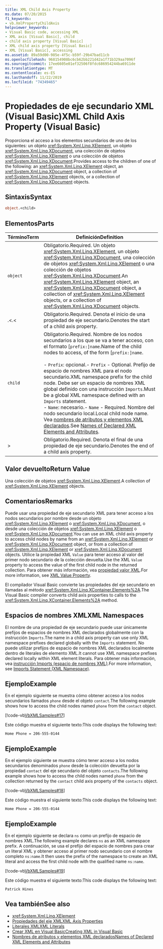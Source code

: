 ```yaml
---
title: XML Child Axis Property
ms.date: 07/20/2015
f1_keywords:
- vb.XmlPropertyChildAxis
helpviewer_keywords:
- Visual Basic code, accessing XML
- XML axis [Visual Basic], child
- child axis property [Visual Basic]
- XML child axis property [Visual Basic]
- XML [Visual Basic], accessing
ms.assetid: 89a59d00-985e-4f5c-b59f-29b47bad11cb
ms.openlocfilehash: 968154908bc6cb62bb221d42a1f71b329aa7096f
ms.sourcegitcommit: 17ee6605e01ef32506f8fdc686954244ba6911de
ms.translationtype: MT
ms.contentlocale: es-ES
ms.lasthandoff: 11/22/2019
ms.locfileid: "74349465"
---
```

# <a name="xml-child-axis-property-visual-basic"></a><span data-ttu-id="ec50a-102">Propiedades de eje secundario XML (Visual Basic)</span><span class="sxs-lookup"><span data-stu-id="ec50a-102">XML Child Axis Property (Visual Basic)</span></span>
<span data-ttu-id="ec50a-103">Proporciona el acceso a los elementos secundarios de uno de los siguientes: un objeto <xref:System.Xml.Linq.XElement>, un objeto <xref:System.Xml.Linq.XDocument>, una colección de objetos <xref:System.Xml.Linq.XElement> o una colección de objetos <xref:System.Xml.Linq.XDocument>.</span><span class="sxs-lookup"><span data-stu-id="ec50a-103">Provides access to the children of one of the following: an <xref:System.Xml.Linq.XElement> object, an <xref:System.Xml.Linq.XDocument> object, a collection of <xref:System.Xml.Linq.XElement> objects, or a collection of <xref:System.Xml.Linq.XDocument> objects.</span></span>  
  
## <a name="syntax"></a><span data-ttu-id="ec50a-104">Sintaxis</span><span class="sxs-lookup"><span data-stu-id="ec50a-104">Syntax</span></span>  
  
```vb  
object.<child>  
```  
  
## <a name="parts"></a><span data-ttu-id="ec50a-105">Elementos</span><span class="sxs-lookup"><span data-stu-id="ec50a-105">Parts</span></span>  
  
|<span data-ttu-id="ec50a-106">Término</span><span class="sxs-lookup"><span data-stu-id="ec50a-106">Term</span></span>|<span data-ttu-id="ec50a-107">Definición</span><span class="sxs-lookup"><span data-stu-id="ec50a-107">Definition</span></span>|  
|---|---|  
|`object`|<span data-ttu-id="ec50a-108">Obligatorio.</span><span class="sxs-lookup"><span data-stu-id="ec50a-108">Required.</span></span> <span data-ttu-id="ec50a-109">Un objeto <xref:System.Xml.Linq.XElement>, un objeto <xref:System.Xml.Linq.XDocument>, una colección de objetos <xref:System.Xml.Linq.XElement> o una colección de objetos <xref:System.Xml.Linq.XDocument>.</span><span class="sxs-lookup"><span data-stu-id="ec50a-109">An <xref:System.Xml.Linq.XElement> object, an <xref:System.Xml.Linq.XDocument> object, a collection of <xref:System.Xml.Linq.XElement> objects, or a collection of <xref:System.Xml.Linq.XDocument> objects.</span></span>|  
|<span data-ttu-id="ec50a-110">.<</span><span class="sxs-lookup"><span data-stu-id="ec50a-110">.<</span></span>|<span data-ttu-id="ec50a-111">Obligatorio.</span><span class="sxs-lookup"><span data-stu-id="ec50a-111">Required.</span></span> <span data-ttu-id="ec50a-112">Denota el inicio de una propiedad de eje secundario.</span><span class="sxs-lookup"><span data-stu-id="ec50a-112">Denotes the start of a child axis property.</span></span>|  
|`child`|<span data-ttu-id="ec50a-113">Obligatorio.</span><span class="sxs-lookup"><span data-stu-id="ec50a-113">Required.</span></span> <span data-ttu-id="ec50a-114">Nombre de los nodos secundarios a los que se va a tener acceso, con el formato [`prefix:]name`.</span><span class="sxs-lookup"><span data-stu-id="ec50a-114">Name of the child nodes to access, of the form [`prefix:]name`.</span></span><br /><br /> <span data-ttu-id="ec50a-115">-   `Prefix`: opcional.</span><span class="sxs-lookup"><span data-stu-id="ec50a-115">-   `Prefix` - Optional.</span></span> <span data-ttu-id="ec50a-116">Prefijo de espacio de nombres XML para el nodo secundario.</span><span class="sxs-lookup"><span data-stu-id="ec50a-116">XML namespace prefix for the child node.</span></span> <span data-ttu-id="ec50a-117">Debe ser un espacio de nombres XML global definido con una instrucción `Imports`.</span><span class="sxs-lookup"><span data-stu-id="ec50a-117">Must be a global XML namespace defined with an `Imports` statement.</span></span><br /><span data-ttu-id="ec50a-118">-   `Name`: necesario.</span><span class="sxs-lookup"><span data-stu-id="ec50a-118">-   `Name` - Required.</span></span> <span data-ttu-id="ec50a-119">Nombre del nodo secundario local.</span><span class="sxs-lookup"><span data-stu-id="ec50a-119">Local child node name.</span></span> <span data-ttu-id="ec50a-120">Vea [nombres de atributos y elementos XML declarados](../../../visual-basic/programming-guide/language-features/xml/names-of-declared-xml-elements-and-attributes.md).</span><span class="sxs-lookup"><span data-stu-id="ec50a-120">See [Names of Declared XML Elements and Attributes](../../../visual-basic/programming-guide/language-features/xml/names-of-declared-xml-elements-and-attributes.md).</span></span>|  
|>|<span data-ttu-id="ec50a-121">Obligatorio.</span><span class="sxs-lookup"><span data-stu-id="ec50a-121">Required.</span></span> <span data-ttu-id="ec50a-122">Denota el final de una propiedad de eje secundario.</span><span class="sxs-lookup"><span data-stu-id="ec50a-122">Denotes the end of a child axis property.</span></span>|  
  
## <a name="return-value"></a><span data-ttu-id="ec50a-123">Valor devuelto</span><span class="sxs-lookup"><span data-stu-id="ec50a-123">Return Value</span></span>  
 <span data-ttu-id="ec50a-124">Una colección de objetos <xref:System.Xml.Linq.XElement>.</span><span class="sxs-lookup"><span data-stu-id="ec50a-124">A collection of <xref:System.Xml.Linq.XElement> objects.</span></span>  
  
## <a name="remarks"></a><span data-ttu-id="ec50a-125">Comentarios</span><span class="sxs-lookup"><span data-stu-id="ec50a-125">Remarks</span></span>  
 <span data-ttu-id="ec50a-126">Puede usar una propiedad de eje secundario XML para tener acceso a los nodos secundarios por nombre desde un objeto <xref:System.Xml.Linq.XElement> o <xref:System.Xml.Linq.XDocument>, o desde una colección de objetos <xref:System.Xml.Linq.XElement> o <xref:System.Xml.Linq.XDocument>.</span><span class="sxs-lookup"><span data-stu-id="ec50a-126">You can use an XML child axis property to access child nodes by name from an <xref:System.Xml.Linq.XElement> or <xref:System.Xml.Linq.XDocument> object, or from a collection of <xref:System.Xml.Linq.XElement> or <xref:System.Xml.Linq.XDocument> objects.</span></span> <span data-ttu-id="ec50a-127">Utilice la propiedad XML `Value` para tener acceso al valor del primer nodo secundario de la colección devuelta.</span><span class="sxs-lookup"><span data-stu-id="ec50a-127">Use the XML `Value` property to access the value of the first child node in the returned collection.</span></span> <span data-ttu-id="ec50a-128">Para obtener más información, vea [propiedad valor XML](../../../visual-basic/language-reference/xml-axis/xml-value-property.md).</span><span class="sxs-lookup"><span data-stu-id="ec50a-128">For more information, see [XML Value Property](../../../visual-basic/language-reference/xml-axis/xml-value-property.md).</span></span>  
  
 <span data-ttu-id="ec50a-129">El compilador Visual Basic convierte las propiedades del eje secundario en llamadas al método <xref:System.Xml.Linq.XContainer.Elements%2A>.</span><span class="sxs-lookup"><span data-stu-id="ec50a-129">The Visual Basic compiler converts child axis properties to calls to the <xref:System.Xml.Linq.XContainer.Elements%2A> method.</span></span>  
  
## <a name="xml-namespaces"></a><span data-ttu-id="ec50a-130">Espacios de nombres XML</span><span class="sxs-lookup"><span data-stu-id="ec50a-130">XML Namespaces</span></span>  
 <span data-ttu-id="ec50a-131">El nombre de una propiedad de eje secundario puede usar únicamente prefijos de espacios de nombres XML declarados globalmente con la instrucción `Imports`.</span><span class="sxs-lookup"><span data-stu-id="ec50a-131">The name in a child axis property can use only XML namespace prefixes declared globally with the `Imports` statement.</span></span> <span data-ttu-id="ec50a-132">No puede utilizar prefijos de espacio de nombres XML declarados localmente dentro de literales de elemento XML.</span><span class="sxs-lookup"><span data-stu-id="ec50a-132">It cannot use XML namespace prefixes declared locally within XML element literals.</span></span> <span data-ttu-id="ec50a-133">Para obtener más información, vea [instrucción Imports (espacio de nombres XML)](../../../visual-basic/language-reference/statements/imports-statement-xml-namespace.md).</span><span class="sxs-lookup"><span data-stu-id="ec50a-133">For more information, see [Imports Statement (XML Namespace)](../../../visual-basic/language-reference/statements/imports-statement-xml-namespace.md).</span></span>  
  
## <a name="example"></a><span data-ttu-id="ec50a-134">Ejemplo</span><span class="sxs-lookup"><span data-stu-id="ec50a-134">Example</span></span>  
 <span data-ttu-id="ec50a-135">En el ejemplo siguiente se muestra cómo obtener acceso a los nodos secundarios llamados `phone` desde el objeto `contact`.</span><span class="sxs-lookup"><span data-stu-id="ec50a-135">The following example shows how to access the child nodes named `phone` from the `contact` object.</span></span>  
  
 [!code-vb[VbXMLSamples#17](~/samples/snippets/visualbasic/VS_Snippets_VBCSharp/VbXMLSamples/VB/XMLSamples7.vb#17)]  
  
 <span data-ttu-id="ec50a-136">Este código muestra el siguiente texto:</span><span class="sxs-lookup"><span data-stu-id="ec50a-136">This code displays the following text:</span></span>  
  
 `Home Phone = 206-555-0144`  
  
## <a name="example"></a><span data-ttu-id="ec50a-137">Ejemplo</span><span class="sxs-lookup"><span data-stu-id="ec50a-137">Example</span></span>  
 <span data-ttu-id="ec50a-138">En el ejemplo siguiente se muestra cómo tener acceso a los nodos secundarios denominados `phone` desde la colección devuelta por la propiedad `contact` del eje secundario del objeto `contacts`.</span><span class="sxs-lookup"><span data-stu-id="ec50a-138">The following example shows how to access the child nodes named `phone` from the collection returned by the `contact` child axis property of the `contacts` object.</span></span>  
  
 [!code-vb[VbXMLSamples#18](~/samples/snippets/visualbasic/VS_Snippets_VBCSharp/VbXMLSamples/VB/XMLSamples7.vb#18)]  
  
 <span data-ttu-id="ec50a-139">Este código muestra el siguiente texto:</span><span class="sxs-lookup"><span data-stu-id="ec50a-139">This code displays the following text:</span></span>  
  
 `Home Phone = 206-555-0144`  
  
## <a name="example"></a><span data-ttu-id="ec50a-140">Ejemplo</span><span class="sxs-lookup"><span data-stu-id="ec50a-140">Example</span></span>  
 <span data-ttu-id="ec50a-141">En el ejemplo siguiente se declara `ns` como un prefijo de espacio de nombres XML.</span><span class="sxs-lookup"><span data-stu-id="ec50a-141">The following example declares `ns` as an XML namespace prefix.</span></span> <span data-ttu-id="ec50a-142">A continuación, se usa el prefijo del espacio de nombres para crear un literal XML y obtener acceso al primer nodo secundario con el nombre completo `ns:name`.</span><span class="sxs-lookup"><span data-stu-id="ec50a-142">It then uses the prefix of the namespace to create an XML literal and access the first child node with the qualified name `ns:name`.</span></span>  
  
 [!code-vb[VbXMLSamples#19](~/samples/snippets/visualbasic/VS_Snippets_VBCSharp/VbXMLSamples/VB/XMLSamples8.vb#19)]  
  
 <span data-ttu-id="ec50a-143">Este código muestra el siguiente texto:</span><span class="sxs-lookup"><span data-stu-id="ec50a-143">This code displays the following text:</span></span>  
  
 `Patrick Hines`  
  
## <a name="see-also"></a><span data-ttu-id="ec50a-144">Vea también</span><span class="sxs-lookup"><span data-stu-id="ec50a-144">See also</span></span>

- <xref:System.Xml.Linq.XElement>
- [<span data-ttu-id="ec50a-145">Propiedades del eje XML</span><span class="sxs-lookup"><span data-stu-id="ec50a-145">XML Axis Properties</span></span>](../../../visual-basic/language-reference/xml-axis/index.md)
- [<span data-ttu-id="ec50a-146">Literales XML</span><span class="sxs-lookup"><span data-stu-id="ec50a-146">XML Literals</span></span>](../../../visual-basic/language-reference/xml-literals/index.md)
- [<span data-ttu-id="ec50a-147">Crear XML en Visual Basic</span><span class="sxs-lookup"><span data-stu-id="ec50a-147">Creating XML in Visual Basic</span></span>](../../../visual-basic/programming-guide/language-features/xml/creating-xml.md)
- [<span data-ttu-id="ec50a-148">Nombres de atributos y elementos XML declarados</span><span class="sxs-lookup"><span data-stu-id="ec50a-148">Names of Declared XML Elements and Attributes</span></span>](../../../visual-basic/programming-guide/language-features/xml/names-of-declared-xml-elements-and-attributes.md)
